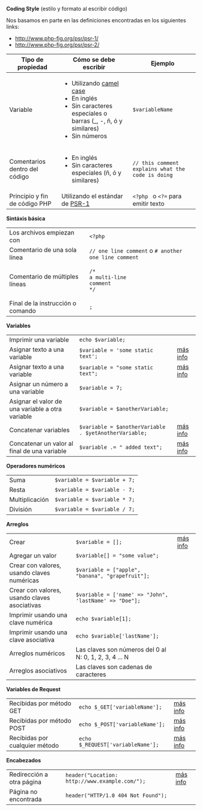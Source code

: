 **Coding Style** (estilo y formato al escribir código)

Nos basamos en parte en las definiciones encontradas en los siguientes links:
- <http://www.php-fig.org/psr/psr-1/>
- <http://www.php-fig.org/psr/psr-2/>

<table>
  <thead>
    <th>Tipo de propiedad</th>
    <th>Cómo se debe escribir</th>
    <th>Ejemplo</th>
  </thead>
  <tbody>
    <tr>
      <td>Variable</td>
      <td>
        <ul>
          <li>Utilizando <a href="https://en.wikipedia.org/wiki/CamelCase">camel case</a></li>
          <li>En inglés</li>
          <li>Sin caracteres especiales o barras (_, -, ñ, ó y similares)</li>
          <li>Sin números</li>
        </ul>
      </td>
      <td><code>$variableName</code></td>
    </tr>
    <tr>
      <td>Comentarios dentro del código</td>
      <td>
        <ul>
          <li>En inglés</li>
          <li>Sin caracteres especiales (ñ, ó y similares)</li>
        </ul>
      </td>
      <td><code>// this comment explains what the code is doing</code></td>
    </tr>
    <tr>
      <td>Principio y fin de código PHP</td>
      <td>Utilizando el estándar de <a href="http://www.php-fig.org/psr/psr-1/">PSR-1</a></td>
      <td><code>&lt;?php </code> o <code>&lt;?=</code> para emitir texto</td>
    </tr>
  </tbody>
</table>

**Sintáxis básica**
<table>
<tr><td>Los archivos empiezan con</td>
<td><code>&lt;?php</code></td></tr>

<tr><td>Comentario de una sola línea</td>
<td><code>// one line comment</code> o <code># another one line comment</code></td></tr>

<tr><td>Comentario de múltiples líneas</td>
<td><pre><code>/* 
a multi-line
comment
*/</code></pre></td></tr>

<tr><td>Final de la instrucción o comando</td>
<td><code>;</code></td></tr>
</table>

**Variables**
<table>
  <tr>
    <td>
      Imprimir una variable
    </td>
    <td>
      <code>echo $variable;</code>
    </td>
  </tr>

  <tr>
    <td>
      Asignar texto a una variable
    </td>
    <td>
      <code>$variable = 'some static text';</code>
    </td>
    <td>
      <a href="http://www.php.net/manual/es/language.types.string.php#language.types.string.syntax.single">más info</a>
    </td>
  </tr>

  <tr>
    <td>
      Asignar texto a una variable
    </td>
    <td>
      <code>$variable = "some static text";</code>
    </td>
    <td>
      <a href="http://www.php.net/manual/es/language.types.string.php#language.types.string.syntax.double">más info</a>
    </td>
  </tr>

  <tr>
    <td>
      Asignar un número a una variable
    </td>
    <td>
      <code>$variable = 7;</code>
    </td>
  </tr>

  <tr>
    <td>
      Asignar el valor de una variable a otra variable
    </td>
    <td>
      <code>$variable = $anotherVariable;</code>
    </td>
  </tr>

  <tr>
    <td>
      Concatenar variables
    </td>
    <td>
      <code>$variable = $anotherVariable . $yetAnotherVariable;</code>
    </td>
    <td>
      <a href="http://php.net/manual/es/language.operators.string.php">más info</a>
    </td>
  </tr>

  <tr>
    <td>
      Concatenar un valor al final de una variable
    </td>
    <td>
      <code>$variable .= " added text";</code>
    </td>
    <td>
      <a href="http://php.net/manual/es/language.operators.string.php">más info</a>
    </td>
  </tr>
</table>

**Operadores numéricos**
<table>
  <tr>
    <td>
      Suma
    </td>
    <td>
      <code>$variable = $variable + 7;</code>
    </td>
  </tr>

  <tr>
    <td>
      Resta
    </td>
    <td>
      <code>$variable = $variable - 7;</code>
    </td>
  </tr>

  <tr>
    <td>
      Multiplicación
    </td>
    <td>
      <code>$variable = $variable * 7;</code>
    </td>
  </tr>

  <tr>
    <td>
      División
    </td>
    <td>
      <code>$variable = $variable / 7;</code>
    </td>
  </tr>
</table>

**Arreglos**
<table>
  <tr>
    <td>
      Crear
    </td>
    <td>
      <code>$variable = [];</code>
    </td>
    <td>
      <a href="http://php.net/manual/es/language.types.array.php">más info</a>
    </td>
  </tr>
  <tr>
    <td>
      Agregar un valor
    </td>
    <td>
      <code>$variable[] = "some value";</code>
    </td>
  </tr>
  <tr>
    <td>
      Crear con valores, usando claves numéricas
    </td>
    <td>
      <code>$variable = ["apple", "banana", "grapefruit"];</code>
    </td>
  </tr>
  <tr>
    <td>
      Crear con valores, usando claves asociativas
    </td>
    <td>
      <code>$variable = ['name' => "John", 'lastName' => "Doe"];</code>
    </td>
  </tr>
  <tr>
    <td>
      Imprimir usando una clave numérica
    </td>
    <td>
      <code>echo $variable[1];</code>
    </td>
  </tr>
  <tr>
    <td>
      Imprimir usando una clave asociativa
    </td>
    <td>
      <code>echo $variable['lastName'];</code>
    </td>
  </tr>
  <tr>
    <td>
      Arreglos numéricos
    </td>
    <td>
      Las claves son números del 0 al N: 0, 1, 2, 3, 4 ... N
    </td>
  </tr>
  <tr>
    <td>
      Arreglos asociativos
    </td>
    <td>
      Las claves son cadenas de caracteres
    </td>
  </tr>
</table>

**Variables de Request**
<table>
  <tr>
    <td>
      Recibidas por método GET
    </td>
    <td>
      <code>echo $_GET['variableName'];</code>
    </td>
    <td>
      <a href="http://php.net/manual/es/language.variables.external.php">más info</a>
    </td>
  </tr>
  <tr>
    <td>
      Recibidas por método POST
    </td>
    <td>
      <code>echo $_POST['variableName'];</code>
    </td>
    <td>
      <a href="http://php.net/manual/es/language.variables.external.php">más info</a>
    </td>
  </tr>
  <tr>
    <td>
      Recibidas por cualquier método
    </td>
    <td>
      <code>echo $_REQUEST['variableName'];</code>
    </td>
    <td>
      <a href="http://php.net/manual/es/language.variables.external.php">más info</a>
    </td>
  </tr>
</table>

**Encabezados**
<table>
  <tr>
    <td>
      Redirección a otra página
    </td>
    <td>
      <code>header("Location: http://www.example.com/");</code>
    </td>
    <td>
      <a href="http://php.net/manual/es/function.header.php">más info</a>
    </td>
  </tr>
  <tr>
    <td>
      Página no encontrada
    </td>
    <td>
      <code>header("HTTP/1.0 404 Not Found");</code>
    </td>
  </tr>
</table>
